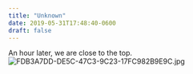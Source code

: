 ```yaml
---
title: "Unknown"
date: 2019-05-31T17:48:40-0600
draft: false
---
```


An hour later, we are close to the top. ![FDB3A7DD-DE5C-47C3-9C23-17FC982B9E9C.jpg](http://ianwhitney.micro.blog/uploads/2019/674f49e346.jpg)
